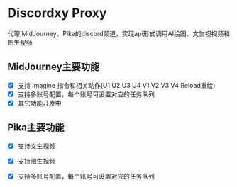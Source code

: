 # Discordxy Proxy

代理 MidJourney、Pika的discord频道，实现api形式调用AI绘图、文生视视频和图生视频

## MidJourney主要功能
- [x] 支持 Imagine 指令和相关动作(U1 U2 U3 U4 V1 V2 V3 V4 Reload重绘)
- [x] 支持多账号配置，每个账号可设置对应的任务队列
- [x] 其它功能开发中

## Pika主要功能
- [x] 支持文生视频
- [x] 支持图生视频
- [x] 支持多账号配置，每个账号可设置对应的任务队列

